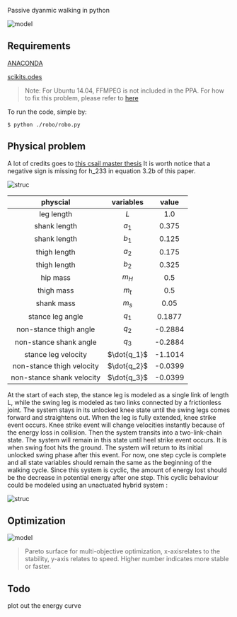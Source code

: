 


Passive dyanmic walking in python

![model](/../master/assets/PDW.gif)



## Requirements

[ANACONDA](https://docs.anaconda.com/anaconda/install/)

[scikits.odes](https://scikits.appspot.com/odes)

> Note: For Ubuntu 14.04, FFMPEG is not included in the PPA.
>For how to fix this problem, please refer to [here](https://www.faqforge.com/linux/how-to-install-ffmpeg-on-ubuntu-14-04/)

To run the code, simple by:
```
$ python ./robo/robo.py
```


## Physical problem
A lot of credits goes to [this csail master thesis](http://groups.csail.mit.edu/robotics-center/public_papers/Hsu07.pdf)
It is worth notice that a negative sign is missing for h_233 in equation 3.2b of this paper.

![struc](/../master/assets/knee.PNG)

| physcial | variables | value |
|  :---:       | :---: |     :---:      |
| leg length   | $L$ | 1.0     |
| shank length    |  $a_1$ |0.375       |
| shank length     |  $b_1$ |0.125       |
| thigh length      | $a_2$ | 0.175      |
| thigh length      |  $b_2$  | 0.325      |
| hip mass     |  $m_H$ |0.5       |
| thigh mass      |  $m_t$ |0.5      |
| shank mass      |  $m_s$ |0.05      |
| stance leg angle      |   $q_1$ |0.1877       |
| non-stance thigh angle      |  $q_2$ |-0.2884      |
| non-stance shank angle      |  $q_3$ |-0.2884      |
| stance leg velocity      |  $\dot{q_1}$ |-1.1014       |
| non-stance thigh velocity      |  $\dot{q_2}$ |-0.0399       |
|  non-stance shank velocity      |  $\dot{q_3}$ |-0.0399       |

At the start of each step, the stance leg is modeled as a single link of length L,
while the swing leg is modeled as two links connected by a
frictionless joint. The system stays in its unlocked knee state
until the swing legs comes forward and straightens out. When
the leg is fully extended, knee strike event occurs. Knee strike
event will change velocities instantly because of the energy
loss in collision. Then the system transits into a two-link-chain
state. The system will remain in this state
until heel strike event occurs. It is when swing foot hits the
ground. The system will return to its initial unlocked swing
phase after this event. For now, one step cycle is complete and
all state variables should remain the same as the beginning of
the walking cycle. Since this system is cyclic, the amount of
energy lost should be the decrease in potential energy after
one step. This cyclic behaviour could be modeled using an
unactuated hybrid system :

![struc](/../master/assets/hybrid.PNG)


## Optimization

![model](/../master/assets/pareto.png)
> Pareto surface for multi-objective optimization, x-axisrelates to the stability, y-axis relates to speed. Higher number indicates more stable or faster.


## Todo
plot out the energy curve
